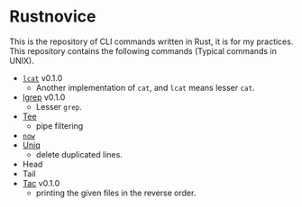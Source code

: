 # Rustnovice

This is the repository of CLI commands written in Rust, it is for my practices.
This repository contains the following commands (Typical commands in UNIX).

- [`lcat`](lcat) v0.1.0
  - Another implementation of `cat`, and `lcat` means lesser `cat`.
- [lgrep](lgrep) v0.1.0
  - Lesser `grep`.
- [Tee](tee)
  - pipe filtering
- [`now`](now)
- [Uniq](uniq)
  - delete duplicated lines.
- Head
- Tail
- [Tac](tac) v0.1.0
  - printing the given files in the reverse order.
